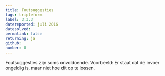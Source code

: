 ```yaml
---
title: Foutsuggesties
tags: tripleform
label: 3.3.3
datereported: juli 2016
datesolved:
permalink: false
returning: ja
github:
number: 8
---
```


Foutsuggesties zijn soms onvoldoende. Voorbeeld: Er staat dat de invoer ongeldig is, maar niet hoe dit op te lossen.
